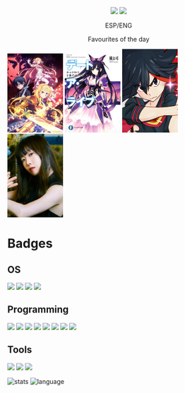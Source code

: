 <p align="center">
<img src="https://raw.githubusercontent.com/joielechong/iso-country-flags-svg-collection/9ebbd577b9a70fbfd9a1931be80c66e0d2f31a9d/svg/country-4x3/es.svg" width="10%">
<img src="https://raw.githubusercontent.com/joielechong/iso-country-flags-svg-collection/9ebbd577b9a70fbfd9a1931be80c66e0d2f31a9d/svg/country-4x3/gb.svg" width="10%">
</p>

<p align="center">ESP/ENG</p>

<p align="center">
    <p align="center"> Favourites of the day <p>
    <img src="https://github.com/arch-fan/random-anilist-favourite-img/blob/main/images/anime.jpg?raw=true" width="25%">
    <img src="https://github.com/arch-fan/random-anilist-favourite-img/blob/main/images/manga.jpg?raw=true" width="25%">
    <img src="https://github.com/arch-fan/random-anilist-favourite-img/blob/main/images/characters.jpg?raw=true" width="25%">
    <img src="https://github.com/arch-fan/random-anilist-favourite-img/blob/main/images/staff.jpg?raw=true" width="25%">
</p>

# Badges

## OS

<p>
    <img src="https://img.shields.io/badge/Arch_Linux-1793D1?style=for-the-badge&logo=arch-linux&logoColor=white">
    <img src="https://img.shields.io/badge/Debian-A81D33?style=for-the-badge&logo=debian&logoColor=white">
    <img src="https://img.shields.io/badge/Windows-0078D6?style=for-the-badge&logo=windows&logoColor=white">
    <img src="https://img.shields.io/badge/alacritty-F46D01?style=for-the-badge&logo=alacritty&logoColor=white">
</p>

## Programming

<p>
    <img src="https://img.shields.io/badge/JavaScript-323330?style=for-the-badge&logo=javascript&logoColor=F7DF1E">
    <img src="https://img.shields.io/badge/Python-FFD43B?style=for-the-badge&logo=python&logoColor=blue">
    <img src="https://img.shields.io/badge/HTML5-E34F26?style=for-the-badge&logo=html5&logoColor=white">
    <img src="https://img.shields.io/badge/CSS3-1572B6?style=for-the-badge&logo=css3&logoColor=white">
    <img src="https://img.shields.io/badge/node.js-6DA55F?style=for-the-badge&logo=node.js&logoColor=white">
    <img src="https://img.shields.io/badge/npm-CB3837?style=for-the-badge&logo=npm&logoColor=white">
    <img src="https://img.shields.io/badge/GIT-E44C30?style=for-the-badge&logo=git&logoColor=white">
    <img src="https://img.shields.io/badge/Visual%20Studio%20Code-0078d7.svg?style=for-the-badge&logo=visual-studio-code&logoColor=white">
</p>

## Tools

<p>
    <img src="https://img.shields.io/badge/Adobe%20Photoshop-31A8FF?style=for-the-badge&logo=Adobe%20Photoshop&logoColor=black">
    <img src="https://img.shields.io/badge/gimp-5C5543?style=for-the-badge&logo=gimp&logoColor=white">
    <img src="https://img.shields.io/badge/Microsoft_Office-D83B01?style=for-the-badge&logo=microsoft-office&logoColor=white">
</p>

![stats](https://github-readme-stats.vercel.app/api?username=arch-fan&show_icons=true&theme=tokyonight)
![language](https://github-readme-stats.vercel.app/api/top-langs/?username=arch-fan&langs_count=16&layout=compact&theme=tokyonight)
